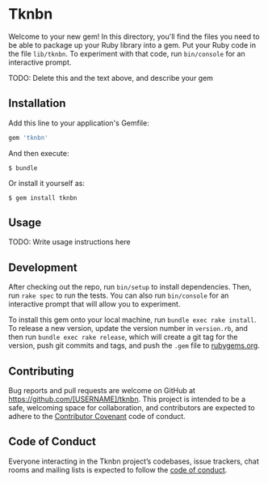 # Tknbn

Welcome to your new gem! In this directory, you'll find the files you need to be able to package up your Ruby library into a gem. Put your Ruby code in the file `lib/tknbn`. To experiment with that code, run `bin/console` for an interactive prompt.

TODO: Delete this and the text above, and describe your gem

## Installation

Add this line to your application's Gemfile:

```ruby
gem 'tknbn'
```

And then execute:

    $ bundle

Or install it yourself as:

    $ gem install tknbn

## Usage

TODO: Write usage instructions here

## Development

After checking out the repo, run `bin/setup` to install dependencies. Then, run `rake spec` to run the tests. You can also run `bin/console` for an interactive prompt that will allow you to experiment.

To install this gem onto your local machine, run `bundle exec rake install`. To release a new version, update the version number in `version.rb`, and then run `bundle exec rake release`, which will create a git tag for the version, push git commits and tags, and push the `.gem` file to [rubygems.org](https://rubygems.org).

## Contributing

Bug reports and pull requests are welcome on GitHub at https://github.com/[USERNAME]/tknbn. This project is intended to be a safe, welcoming space for collaboration, and contributors are expected to adhere to the [Contributor Covenant](http://contributor-covenant.org) code of conduct.

## Code of Conduct

Everyone interacting in the Tknbn project’s codebases, issue trackers, chat rooms and mailing lists is expected to follow the [code of conduct](https://github.com/[USERNAME]/tknbn/blob/master/CODE_OF_CONDUCT.md).
